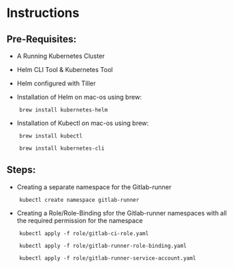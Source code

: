 # Instructions

## Pre-Requisites:
- A Running Kubernetes Cluster
- Helm CLI Tool & Kubernetes Tool
- Helm configured with Tiller



- Installation of Helm on mac-os using brew:
```
    brew install kubernetes-helm
```

- Installation of Kubectl on mac-os using brew:
```
    brew install kubectl

    brew install kubernetes-cli
```

## Steps:

- Creating a separate namespace for the Gitlab-runner
```
    kubectl create namespace gitlab-runner
```
- Creating a Role/Role-Binding sfor the Gitlab-runner namespaces with all the required permission for the namespace
```
    kubectl apply -f role/gitlab-ci-role.yaml

    kubectl apply -f role/gitlab-runner-role-binding.yaml

    kubectl apply -f role/gitlab-runner-service-account.yaml
```


